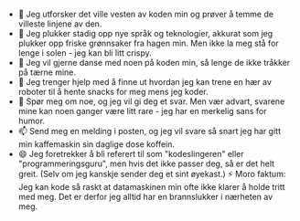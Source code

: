 

- 🔭 Jeg utforsker det ville vesten av koden min og prøver å temme de villeste linjene av den.
- 🌱 Jeg plukker stadig opp nye språk og teknologier, akkurat som jeg plukker opp friske grønnsaker fra hagen min. Men ikke la meg stå for lenge i solen - jeg kan bli         litt crispy.
- 👯 Jeg vil gjerne danse med noen på koden min, så lenge de ikke tråkker på tærne mine.
- 🤔 Jeg trenger hjelp med å finne ut hvordan jeg kan trene en hær av roboter til å hente snacks for meg mens jeg koder.
- 💬 Spør meg om noe, og jeg vil gi deg et svar. Men vær advart, svarene mine kan noen ganger være litt rare - jeg har en merkelig sans for humor.
- 📫 Send meg en melding i posten, og jeg vil svare så snart jeg har gitt min kaffemaskin sin daglige dose koffein.
- 😄 Jeg foretrekker å bli referert til som "kodeslingeren" eller "programmeringsguru", men hvis det ikke passer deg, så er det helt greit. (Selv om jeg kanskje sender         deg et sint øyekast.)
⚡ Moro faktum: Jeg kan kode så raskt at datamaskinen min ofte ikke klarer å holde tritt med meg. Det er derfor jeg alltid har en brannslukker i nærheten av meg.
